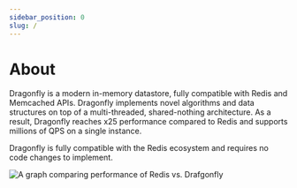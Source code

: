 ```yaml
---
sidebar_position: 0
slug: /
---
```


# About
Dragonfly is a modern in-memory datastore, fully compatible with Redis and Memcached APIs. Dragonfly implements novel algorithms and data structures on top of a multi-threaded, shared-nothing architecture. As a result, Dragonfly reaches x25 performance compared to Redis and supports millions of QPS on a single instance.

 Dragonfly is fully compatible with the Redis ecosystem and requires no code changes to implement.

![A graph comparing performance of Redis vs. Drafgonfly](/img/comparison.png)